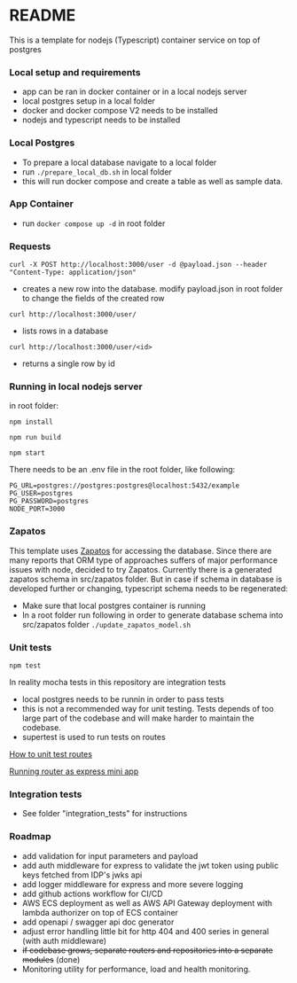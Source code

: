 # README #

This is a template for nodejs (Typescript) container service on top of postgres

### Local setup and requirements ###

* app can be ran in docker container or in a local nodejs server
* local postgres setup in a local folder
* docker and docker compose V2 needs to be installed
* nodejs and typescript needs to be installed

### Local Postgres ###

* To prepare a local database navigate to a local folder
* run ```./prepare_local_db.sh``` in local folder
* this will run docker compose and create a table as well as sample data.

### App Container ###

* run ```docker compose up -d``` in root folder

### Requests ###

```curl -X POST http://localhost:3000/user -d @payload.json --header "Content-Type: application/json"```
* creates a new row into the database. modify payload.json in root folder to change the fields of the created row

```curl http://localhost:3000/user/```
* lists rows in a database


```curl http://localhost:3000/user/<id>```
* returns a single row by id

### Running in local nodejs server ###

in root folder:

```npm install```

```npm run build```

```npm start```

There needs to be an .env file in the root folder, like following:

```
PG_URL=postgres://postgres:postgres@localhost:5432/example
PG_USER=postgres
PG_PASSWORD=postgres
NODE_PORT=3000
```

### Zapatos ###

This template uses [Zapatos](https://jawj.github.io/zapatos/ ) for accessing the database. Since there are many reports that ORM type of approaches suffers of major performance issues with node, decided to try Zapatos. Currently there is a generated zapatos schema in src/zapatos folder. But in case if schema in database is developed further or changing, typescript schema needs to be regenerated:

* Make sure that local postgres container is running
* In a root folder run following in order to generate database schema into src/zapatos folder
```./update_zapatos_model.sh```

### Unit tests ###

```npm test```

In reality mocha tests in this repository are integration tests

* local postgres needs to be runnin in order to pass tests
* this is not a recommended way for unit testing. Tests depends of too large part of the codebase and will make harder to maintain the codebase.
* supertest is used to run tests on routes

[How to unit test routes]( https://stackoverflow.com/questions/9517880/how-does-one-unit-test-routes-with-express )

[Running router as express mini app]( https://github.com/ladjs/supertest/issues/142 )



### Integration tests ###

* See folder "integration_tests" for instructions

### Roadmap ###

* add validation for input parameters and payload
* add auth middleware for express to validate the jwt token using public keys fetched from IDP's jwks api
* add logger middleware for express and more severe logging
* add github actions workflow for CI/CD
* AWS ECS deployment as well as AWS API Gateway deployment with lambda authorizer on top of ECS container
* add openapi / swagger api doc generator
* adjust error handling little bit for http 404 and 400 series in general (with auth middleware)
* ~~if codebase grows, separate routers and repositories into a separate modules~~ (done)
* Monitoring utility for performance, load and health monitoring.
